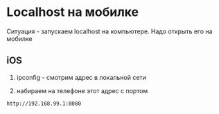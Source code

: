 # Localhost на мобилке

Ситуация - запускаем localhost на компьютере. Надо открыть его на мобилке

## iOS

1. ipconfig - смотрим адрес в локальной сети

2. набираем на телефоне этот адрес с портом

`http://192.168.99.1:8080`

